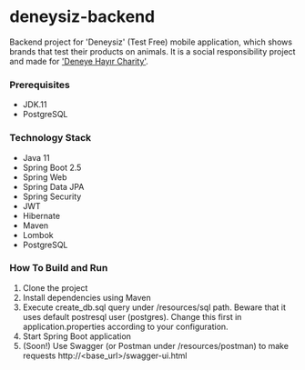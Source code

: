 # deneysiz-backend

Backend project for 'Deneysiz' (Test Free) mobile application, which shows brands that test their products on animals. It is a social responsibility project and made for <a href="https://www.deneyehayir.org/">'Deneye Hayır Charity'</a>.


<h3>Prerequisites</h3>

<ul>
<li>JDK.11</li>
<li>PostgreSQL</li>
</ul>

<h3>Technology Stack</h3>

<ul>
<li>Java 11</li>
<li>Spring Boot 2.5</li>
<li>Spring Web</li>
<li>Spring Data JPA</li>
<li>Spring Security</li>
<li>JWT</li>
<li>Hibernate</li>
<li>Maven</li>
<li>Lombok</li>
<li>PostgreSQL</li>
</ul>

### How To Build and Run

1) Clone the project
2) Install dependencies using Maven
3) Execute create_db.sql query under /resources/sql path. Beware that it uses default postresql user (postgres). Change this first in application.properties according to your configuration.
4) Start Spring Boot application
5) (Soon!) Use Swagger (or Postman under /resources/postman) to make requests http://<base_url>/swagger-ui.html